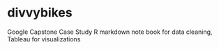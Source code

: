 # divvybikes
Google Capstone Case Study
R markdown note book for data cleaning, Tableau for visualizations
